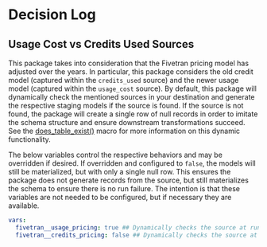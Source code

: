 # Decision Log

## Usage Cost vs Credits Used Sources
This package takes into consideration that the Fivetran pricing model has adjusted over the years. In particular, this package considers the old credit model (captured within the `credits_used` source) and the newer usage model (captured within the `usage_cost` source). By default, this package will dynamically check the mentioned sources in your destination and generate the respective staging models if the source is found. If the source is not found, the package will create a single row of null records in order to imitate the schema structure and ensure downstream transformations succeed. See the [does_table_exist()](macros/does_table_exist.sql) macro for more information on this dynamic functionality.

The below variables control the respective behaviors and may be overridden if desired. If overridden and configured to `false`, the models will still be materialized, but with only a single null row. This ensures the package does not generate records from the source, but still materializes the schema to ensure there is no run failure. The intention is that these variables are not needed to be configured, but if necessary they are available.

```yml
vars:
  fivetran__usage_pricing: true ## Dynamically checks the source at runtime to set as either true or false. May be overridden using this variable if desired.
  fivetran__credits_pricing: false ## Dynamically checks the source at runtime to set as either true or false. May be overridden using this variable if desired.
```